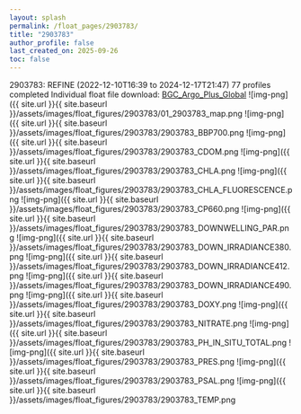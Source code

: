 ```yaml
---
layout: splash
permalink: /float_pages/2903783/
title: "2903783"
author_profile: false
last_created_on: 2025-09-26
toc: false
---
```

 
2903783: REFINE (2022-12-10T16:39 to 2024-12-17T21:47)
77 profiles completed
Individual float file download: [BGC_Argo_Plus_Global](https://ftp.soest.hawaii.edu/bgc_argo_plus/Individual_Floats/outliers_removed/2903783_Sprof_processed.nc)
![img-png]({{ site.url }}{{ site.baseurl }}/assets/images/float_figures/2903783/01_2903783_map.png
![img-png]({{ site.url }}{{ site.baseurl }}/assets/images/float_figures/2903783/2903783_BBP700.png
![img-png]({{ site.url }}{{ site.baseurl }}/assets/images/float_figures/2903783/2903783_CDOM.png
![img-png]({{ site.url }}{{ site.baseurl }}/assets/images/float_figures/2903783/2903783_CHLA.png
![img-png]({{ site.url }}{{ site.baseurl }}/assets/images/float_figures/2903783/2903783_CHLA_FLUORESCENCE.png
![img-png]({{ site.url }}{{ site.baseurl }}/assets/images/float_figures/2903783/2903783_CP660.png
![img-png]({{ site.url }}{{ site.baseurl }}/assets/images/float_figures/2903783/2903783_DOWNWELLING_PAR.png
![img-png]({{ site.url }}{{ site.baseurl }}/assets/images/float_figures/2903783/2903783_DOWN_IRRADIANCE380.png
![img-png]({{ site.url }}{{ site.baseurl }}/assets/images/float_figures/2903783/2903783_DOWN_IRRADIANCE412.png
![img-png]({{ site.url }}{{ site.baseurl }}/assets/images/float_figures/2903783/2903783_DOWN_IRRADIANCE490.png
![img-png]({{ site.url }}{{ site.baseurl }}/assets/images/float_figures/2903783/2903783_DOXY.png
![img-png]({{ site.url }}{{ site.baseurl }}/assets/images/float_figures/2903783/2903783_NITRATE.png
![img-png]({{ site.url }}{{ site.baseurl }}/assets/images/float_figures/2903783/2903783_PH_IN_SITU_TOTAL.png
![img-png]({{ site.url }}{{ site.baseurl }}/assets/images/float_figures/2903783/2903783_PRES.png
![img-png]({{ site.url }}{{ site.baseurl }}/assets/images/float_figures/2903783/2903783_PSAL.png
![img-png]({{ site.url }}{{ site.baseurl }}/assets/images/float_figures/2903783/2903783_TEMP.png
